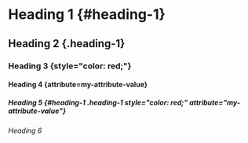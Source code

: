 # Heading 1 {#heading-1}
## Heading 2 {.heading-1}

### Heading 3 {style="color: red;"}

#### Heading 4 {attribute=my-attribute-value}
##### Heading 5 {#heading-1 .heading-1 style="color: red;" attribute="my-attribute-value"}
###### Heading 6
